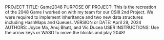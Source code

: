 PROJECT TITLE: Game2048
PURPOSE OF PROJECT: This is the recreation of the 2048 Game I worked on with my team for our CSIII 2nd Project. We were required to implement inheritance and two new data structures including HashMaps and Queues.
VERSION or DATE: April 28, 2024
AUTHORS: Joyce Ma, Anuj Bhatt, and Vic Ducea
USER INSTRUCTIONS: Use the arrow keys or WASD to move the blocks and play 2048!
